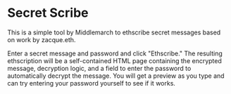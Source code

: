 # Secret Scribe

This is a simple tool by Middlemarch to ethscribe secret messages based on work by zacque.eth.

Enter a secret message and password and click "Ethscribe." The resulting ethscription will be a self-contained HTML page containing the encrypted message, decryption logic, and a field to enter the password to automatically decrypt the message. You will get a preview as you type and can try entering your password yourself to see if it works.
